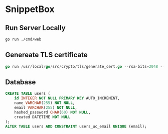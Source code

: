# SnippetBox

## Run Server Locally
```bash
go run ./cmd/web
```

## Genereate TLS certificate
```go
go run /usr/local/go/src/crypto/tls/generate_cert.go --rsa-bits=2048 --host=localhost
```

## Database

```sql
CREATE TABLE users (
    id INTEGER NOT NULL PRIMARY KEY AUTO_INCREMENT,
    name VARCHAR(255) NOT NULL,
    email VARCHAR(255) NOT NULL,
    hashed_password CHAR(60) NOT NULL,
    created DATETIME NOT NULL
);
ALTER TABLE users ADD CONSTRAINT users_uc_email UNIQUE (email);
```
